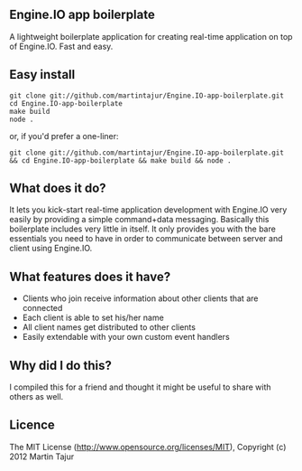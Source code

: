 ## Engine.IO app boilerplate

A lightweight boilerplate application for creating real-time application on top of Engine.IO. Fast and easy.


## Easy install

```
git clone git://github.com/martintajur/Engine.IO-app-boilerplate.git
cd Engine.IO-app-boilerplate
make build
node .
```

or, if you'd prefer a one-liner:

```
git clone git://github.com/martintajur/Engine.IO-app-boilerplate.git && cd Engine.IO-app-boilerplate && make build && node .
```


## What does it do?

It lets you kick-start real-time application development with Engine.IO very easily by providing a simple command+data messaging. Basically this boilerplate includes very little in itself. It only provides you with the bare essentials you need to have in order to communicate between server and client using Engine.IO.


## What features does it have?

 * Clients who join receive information about other clients that are connected
 * Each client is able to set his/her name
 * All client names get distributed to other clients
 * Easily extendable with your own custom event handlers


## Why did I do this?

I compiled this for a friend and thought it might be useful to share with others as well. 


## Licence

The MIT License (http://www.opensource.org/licenses/MIT), Copyright (c) 2012 Martin Tajur
